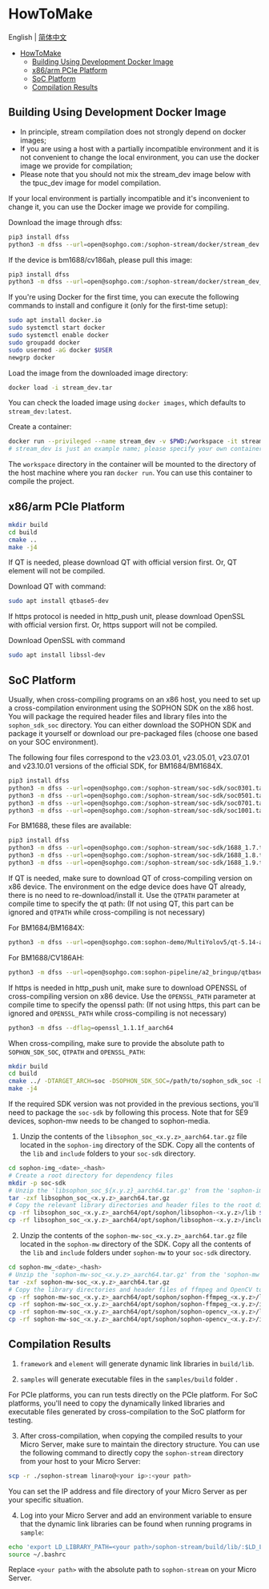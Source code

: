 # HowToMake

English | [简体中文](HowToMake.md)

- [HowToMake](#howtomake)
  - [Building Using Development Docker Image](#building-using-development-docker-image)
  - [x86/arm PCIe Platform](#x86arm-pcie-platform)
  - [SoC Platform](#soc-platform)
  - [Compilation Results](#compilation-results)

## Building Using Development Docker Image

* In principle, stream compilation does not strongly depend on docker images;
* If you are using a host with a partially incompatible environment and it is not convenient to change the local environment, you can use the docker image we provide for compilation;
* Please note that you should not mix the stream_dev image below with the tpuc_dev image for model compilation.

If your local environment is partially incompatible and it's inconvenient to change it, you can use the Docker image we provide for compiling.

Download the image through dfss:

```bash
pip3 install dfss
python3 -m dfss --url=open@sophgo.com:/sophon-stream/docker/stream_dev.tar
```

If the device is bm1688/cv186ah, please pull this image:

```bash
pip3 install dfss
python3 -m dfss --url=open@sophgo.com:/sophon-stream/docker/stream_dev_22.04.tar
```

If you're using Docker for the first time, you can execute the following commands to install and configure it (only for the first-time setup):

```bash
sudo apt install docker.io
sudo systemctl start docker
sudo systemctl enable docker
sudo groupadd docker
sudo usermod -aG docker $USER
newgrp docker
```

Load the image from the downloaded image directory:

```bash
docker load -i stream_dev.tar
```

You can check the loaded image using `docker images`, which defaults to `stream_dev:latest`.

Create a container:

```bash
docker run --privileged --name stream_dev -v $PWD:/workspace -it stream_dev:latest
# stream_dev is just an example name; please specify your own container name.
```

The `workspace` directory in the container will be mounted to the directory of the host machine where you ran `docker run`. You can use this container to compile the project.

## x86/arm PCIe Platform
```bash
mkdir build
cd build
cmake ..
make -j4
```
If QT is needed, please download QT with official version first. Or, QT element will not be compiled.

Download QT with command:
```bash
sudo apt install qtbase5-dev
```

If https protocol is needed in http_push unit, please download OpenSSL with official version first. Or, https support will not be compiled.

Download OpenSSL with command
```bash
sudo apt install libssl-dev
```



## SoC Platform
Usually, when cross-compiling programs on an x86 host, you need to set up a cross-compilation environment using the SOPHON SDK on the x86 host. You will package the required header files and library files into the `sophon_sdk_soc` directory. You can either download the SOPHON SDK and package it yourself or download our pre-packaged files (choose one based on your SOC environment).

The following four files correspond to the v23.03.01, v23.05.01, v23.07.01 and v23.10.01 versions of the official SDK, for BM1684/BM1684X.

```bash
pip3 install dfss
python3 -m dfss --url=open@sophgo.com:/sophon-stream/soc-sdk/soc0301.tar.gz
python3 -m dfss --url=open@sophgo.com:/sophon-stream/soc-sdk/soc0501.tar.gz
python3 -m dfss --url=open@sophgo.com:/sophon-stream/soc-sdk/soc0701.tar.gz
python3 -m dfss --url=open@sophgo.com:/sophon-stream/soc-sdk/soc1001.tar.gz
```

For BM1688, these files are available:
```bash
pip3 install dfss
python3 -m dfss --url=open@sophgo.com:/sophon-stream/soc-sdk/1688_1.7.tar.gz
python3 -m dfss --url=open@sophgo.com:/sophon-stream/soc-sdk/1688_1.8.tar.gz
python3 -m dfss --url=open@sophgo.com:/sophon-stream/soc-sdk/1688_1.9.tar.gz
```

If QT is needed, make sure to download QT of cross-compiling version on x86 device. The environment on the edge device does have QT already, there is no need to re-download/install it. Use the `QTPATH` parameter at compile time to specify the qt path: (If not using QT, this part can be ignored and `QTPATH` while cross-compiling is not necessary)

For BM1684/BM1684X:
```bash
python3 -m dfss --url=open@sophgo.com:sophon-demo/MultiYolov5/qt-5.14-amd64-aarch64-fl2000fb_v1.1.0.tar.xz
```

For BM1688/CV186AH:
```bash
python3 -m dfss --url=open@sophgo.com:sophon-pipeline/a2_bringup/qtbase.zip
```

If https is needed in http_push unit, make sure to download OPENSSL of cross-compiling version on x86 device. Use the `OPENSSL_PATH` parameter at compile time to specify the openssl path: (If not using https, this part can be ignored and `OPENSSL_PATH` while cross-compiling is not necessary)
```bash
python3 -m dfss --dflag=openssl_1.1.1f_aarch64
```

When cross-compiling, make sure to provide the absolute path to `SOPHON_SDK_SOC`, `QTPATH` and `OPENSSL_PATH`:

```bash
mkdir build
cd build
cmake ../ -DTARGET_ARCH=soc -DSOPHON_SDK_SOC=/path/to/sophon_sdk_soc -DQTPATH=/path/to/qt -DOPENSSL_PATH=/path/to/openssl
make -j4
```

If the required SDK version was not provided in the previous sections, you'll need to package the `soc-sdk` by following this process. Note that for SE9 devices, sophon-mw needs to be changed to sophon-media.

1. Unzip the contents of the `libsophon_soc_<x.y.z>_aarch64.tar.gz` file located in the `sophon-img` directory of the SDK. Copy all the contents of the `lib` and `include` folders to your `soc-sdk` directory.

```bash
cd sophon-img_<date>_<hash>
# Create a root directory for dependency files
mkdir -p soc-sdk
# Unzip the 'libsophon_soc_${x.y.z}_aarch64.tar.gz' from the 'sophon-img' release package, where x.y.z is the version number.
tar -zxf libsophon_soc_<x.y.z>_aarch64.tar.gz
# Copy the relevant library directories and header files to the root directory of the dependency files
cp -rf libsophon_soc_<x.y.z>_aarch64/opt/sophon/libsophon-<x.y.z>/lib ${soc-sdk}
cp -rf libsophon_soc_<x.y.z>_aarch64/opt/sophon/libsophon-<x.y.z>/include ${soc-sdk}
```

2. Unzip the contents of the `sophon-mw-soc_<x.y.z>_aarch64.tar.gz` file located in the `sophon-mw` directory of the SDK. Copy all the contents of the `lib` and `include` folders under `sophon-mw` to your `soc-sdk` directory.

```bash
cd sophon-mw_<date>_<hash>
# Unzip the 'sophon-mw-soc_<x.y.z>_aarch64.tar.gz' from the 'sophon-mw' package, where x.y.z is the version number.
tar -zxf sophon-mw-soc_<x.y.z>_aarch64.tar.gz
# Copy the library directories and header files of ffmpeg and OpenCV to the root directory of the dependency files.
cp -rf sophon-mw-soc_<x.y.z>_aarch64/opt/sophon/sophon-ffmpeg_<x.y.z>/lib ${soc-sdk}
cp -rf sophon-mw-soc_<x.y.z>_aarch64/opt/sophon/sophon-ffmpeg_<x.y.z>/include ${soc-sdk}
cp -rf sophon-mw-soc_<x.y.z>_aarch64/opt/sophon/sophon-opencv_<x.y.z>/lib ${soc-sdk}
cp -rf sophon-mw-soc_<x.y.z>_aarch64/opt/sophon/sophon-opencv_<x.y.z>/include ${soc-sdk}
```

## Compilation Results

1. `framework` and `element` will generate dynamic link libraries in `build/lib`.

2. `samples` will generate executable files in the `samples/build` folder .

For PCIe platforms, you can run tests directly on the PCIe platform. For SoC platforms, you'll need to copy the dynamically linked libraries and executable files generated by cross-compilation to the SoC platform for testing.

3. After cross-compilation, when copying the compiled results to your Micro Server, make sure to maintain the directory structure. You can use the following command to directly copy the `sophon-stream` directory from your host to your Micro Server:

```bash
scp -r ./sophon-stream linaro@<your ip>:<your path>
```

You can set the IP address and file directory of your Micro Server as per your specific situation.

4. Log into your Micro Server and add an environment variable to ensure that the dynamic link libraries can be found when running programs in `sample`:
```bash
echo 'export LD_LIBRARY_PATH=<your path>/sophon-stream/build/lib/:$LD_LIBRARY_PATH' >> ~/.bashrc
source ~/.bashrc
```

Replace `<your path>` with the absolute path to `sophon-stream` on your Micro Server.
